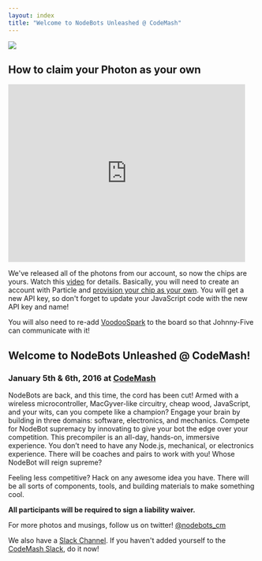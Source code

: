 ```yaml
---
layout: index
title: "Welcome to NodeBots Unleashed @ CodeMash"
---
```


<img class="logo intro-logo" src="{{ site.baseurl }}/assets/nodebots.codemash.final.png" />

## How to claim your Photon as your own

<iframe width="480" height="360" src="https://www.youtube.com/embed/jhism2iqT7o" frameborder="0" allowfullscreen></iframe>

We've released all of the photons from our account, so now the chips are yours.  Watch this [video](https://youtu.be/jhism2iqT7o) for details.  Basically, you will need to create an account with Particle and [provision your chip as your own](https://docs.particle.io/guide/getting-started/start/photon/).  You will get a new API key, so don't forget to update your JavaScript code with the new API key and name!

You will also need to re-add [VoodooSpark](https://github.com/voodootikigod/voodoospark) to the board so that Johnny-Five can communicate with it!

## Welcome to NodeBots Unleashed @ CodeMash!
### January 5th & 6th, 2016 at [CodeMash](http://www.codemash.org)
NodeBots are back, and this time, the cord has been cut! Armed with a wireless microcontroller, MacGyver-like circuitry, cheap wood, JavaScript, and your wits, can you compete like a champion? Engage your brain by building in three domains: software, electronics, and mechanics. Compete for NodeBot supremacy by innovating to give your bot the edge over your competition. This precompiler is an all-day, hands-on, immersive experience. You don’t need to have any Node.js, mechanical, or electronics experience. There will be coaches and pairs to work with you! Whose NodeBot will reign supreme? 

Feeling less competitive? Hack on any awesome idea you have. There will be all sorts of components, tools, and building materials to make something cool.

**All participants will be required to sign a liability waiver.**

For more photos and musings, follow us on twitter! <a href="http://twitter.com/nodebots_cm"><i class="fa fa-twitter-square fa-2x"></i> @nodebots_cm</a>

We also have a [Slack Channel](https://codemash.slack.com/messages/nodebots/).  If you haven't added yourself to the [CodeMash Slack](https://codemash-slack.herokuapp.com/), do it now!

